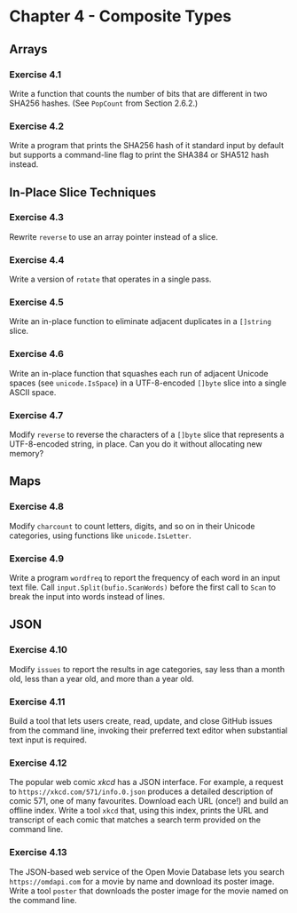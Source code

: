 # Chapter 4 - Composite Types

## Arrays

### Exercise 4.1
Write a function that counts the number of bits that are different in two SHA256
hashes. (See `PopCount` from Section 2.6.2.)

### Exercise 4.2
Write a program that prints the SHA256 hash of it standard input by default but
supports a command-line flag to print the SHA384 or SHA512 hash instead.

## In-Place Slice Techniques

### Exercise 4.3
Rewrite `reverse` to use an array pointer instead of a slice.

### Exercise 4.4
Write a version of `rotate` that operates in a single pass.

### Exercise 4.5
Write an in-place function to eliminate adjacent duplicates in a `[]string`
slice.

### Exercise 4.6
Write an in-place function that squashes each run of adjacent Unicode spaces
(see `unicode.IsSpace`) in a UTF-8-encoded `[]byte` slice into a single ASCII
space.

### Exercise 4.7
Modify `reverse` to reverse the characters of a `[]byte` slice that represents
a UTF-8-encoded string, in place. Can you do it without allocating new memory?

## Maps

### Exercise 4.8
Modify `charcount` to count letters, digits, and so on in their Unicode
categories, using functions like `unicode.IsLetter`.

### Exercise 4.9
Write a program `wordfreq` to report the frequency of each word in an input text
file. Call `input.Split(bufio.ScanWords)` before the first call to `Scan` to
break the input into words instead of lines.

## JSON

### Exercise 4.10

Modify `issues` to report the results in age categories, say less than a month
old, less than a year old, and more than a year old.

### Exercise 4.11

Build a tool that lets users create, read, update, and close GitHub issues from
the command line, invoking their preferred text editor when substantial text
input is required.

### Exercise 4.12

The popular web comic _xkcd_ has a JSON interface. For example, a request to
`https://xkcd.com/571/info.0.json` produces a detailed description of comic 571,
one of many favourites. Download each URL (once!) and build an offline index.
Write a tool `xkcd` that, using this index, prints the URL and transcript of
each comic that matches a search term provided on the command line.

### Exercise 4.13

The JSON-based web service of the Open Movie Database lets you search
`https://omdapi.com` for a movie by name and download its poster image. Write a
tool `poster` that downloads the poster image for the movie named on the command
line.
